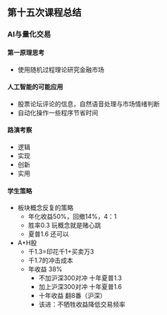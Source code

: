 ## 第十五次课程总结

### AI与量化交易

#### 第一原理思考
- 使用随机过程理论研究金融市场
#### 人工智能的可能应用
- 股票论坛评论的信息，自然语音处理与市场情绪判断
- 自动化操作一些程序节省时间
#### 路演考察
- 逻辑
- 实现
- 创新
- 实用
#### 学生策略
- 板块概念反复的策略
   - 年化收益50%，回撤14%，4：1
   - 胜率0.3 玩概念就是赌心跳
   - 夏普1.6 还可以
- A+H股
   - 千1.3=印花千1+买卖万3
   - 千1.7的冲击成本
   - 年收益 38%
      - 不加沪深300对冲 十年夏普1.3
      - 加上沪深300对冲 十年夏普1.6
      - 十年收益 翻8番（沪深）
      - 该进：不牺牲收益降低交易频率
